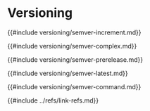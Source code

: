 # Versioning

{{#include versioning/semver-increment.md}}

{{#include versioning/semver-complex.md}}

{{#include versioning/semver-prerelease.md}}

{{#include versioning/semver-latest.md}}

{{#include versioning/semver-command.md}}

{{#include ../refs/link-refs.md}}
